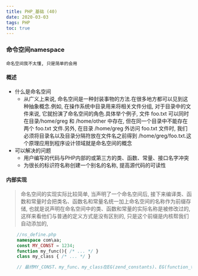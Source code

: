 ```yaml
---
title: PHP_基础 (40)
date: 2020-03-03
tags: PHP 
toc: true
---
```


### 命令空间namespace
    命名空间我不太懂, 只是简单的会用

<!-- more -->

#### 概述
- 什么是命名空间
    * 从广义上来说, 命名空间是一种封装事物的方法.在很多地方都可以见到这种抽象概念.例如, 在操作系统中目录用来将相关文件分组, 对于目录中的文件来说, 它就扮演了命名空间的角色.具体举个例子, 文件 foo.txt 可以同时在目录/home/greg 和 /home/other 中存在, 但在同一个目录中不能存在两个 foo.txt 文件.另外, 在目录 /home/greg 外访问 foo.txt 文件时, 我们必须将目录名以及目录分隔符放在文件名之前得到 /home/greg/foo.txt.这个原理应用到程序设计领域就是命名空间的概念
- 可以解决的问题
    * 用户编写的代码与PHP内部的或第三方的类、函数、常量、接口名字冲突
    * 为很长的标识符名称创建一个别名的名称, 提高源代码的可读性

#### 内部实现
> 命名空间的实现实际比较简单, 当声明了一个命名空间后, 接下来编译类、函数和常量时会把类名、函数名和常量名统一加上命名空间的名称作为前缀存储, 也就是说声明在命名空间中的类、函数和常量的实际名称是被修改过的, 这样来看他们与普通的定义方式是没有区别的, 只是这个前缀是内核帮我们自动添加的, 
```php
    //ns_define.php
    namespace com\aa;
    const MY_CONST = 1234;
    function my_func(){ /* ... */ }
    class my_class { /* ... */ }

    // 最终MY_CONST、my_func、my_class在EG(zend_constants)、EG(function_table)、EG(class_table)中的实际存储名称被修改为: com\aa\MY_CONST、com\aa\my_func、com\aa\my_class.
```













